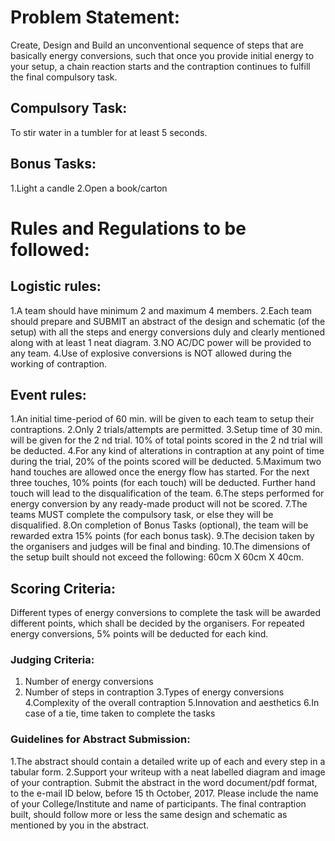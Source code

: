 <!-- TITLE: Contraption -->
<!-- SUBTITLE: How complex can you go?-->

# Problem Statement:
Create, Design and Build an unconventional sequence of steps that are basically energy conversions, such that once you provide initial energy to your setup, a chain reaction starts and the contraption continues to fulfill the final compulsory task.

## Compulsory Task:
To stir water in a tumbler for at least 5 seconds.

## Bonus Tasks:
1.Light a candle
2.Open a book/carton

# Rules and Regulations to be followed:
## Logistic rules:
1.A team should have minimum 2 and maximum 4 members.
2.Each team should prepare and SUBMIT an abstract of the design and schematic (of the setup) with all the steps and energy conversions duly and clearly mentioned along with at least 1 neat diagram.
3.NO AC/DC power will be provided to any team.
4.Use of explosive conversions is NOT allowed during the working of contraption.
## Event rules:
1.An initial time-period of 60 min. will be given to each team to setup their contraptions.
2.Only 2 trials/attempts are permitted.
3.Setup time of 30 min. will be given for the 2 nd trial. 10% of total points scored in the 2 nd trial will be deducted.
4.For any kind of alterations in contraption at any point of time during the trial, 20% of the points scored will be deducted.
5.Maximum two hand touches are allowed once the energy flow has started. For the next three touches, 10% points (for each touch) will be deducted. Further hand touch will lead to the disqualification of the team.
6.The steps performed for energy conversion by any ready-made product will not be scored.
7.The teams MUST complete the compulsory task, or else they will be disqualified.
8.On completion of Bonus Tasks (optional), the team will be rewarded extra 15% points (for each bonus task).
9.The decision taken by the organisers and judges will be final and binding.
10.The dimensions of the setup built should not exceed the following: 60cm X 60cm X 40cm.
## Scoring Criteria:
Different types of energy conversions to complete the task will be awarded different points, which shall be decided by the organisers. For repeated energy conversions, 5% points will be deducted for each kind.

### Judging Criteria:
1. Number of energy conversions
2. Number of steps in contraption
3.Types of energy conversions
4.Complexity of the overall contraption
5.Innovation and aesthetics
6.In case of a tie, time taken to complete the tasks

### Guidelines for Abstract Submission:
1.The abstract should contain a detailed write up of each and every step in a tabular form.
2.Support your writeup with a neat labelled diagram and image of your contraption. Submit the abstract in the word document/pdf format, to the e-mail ID below, before   15 th October, 2017. Please include the name of your College/Institute and name of participants. The final contraption built, should follow more or less the same design and schematic as mentioned by you in the abstract.